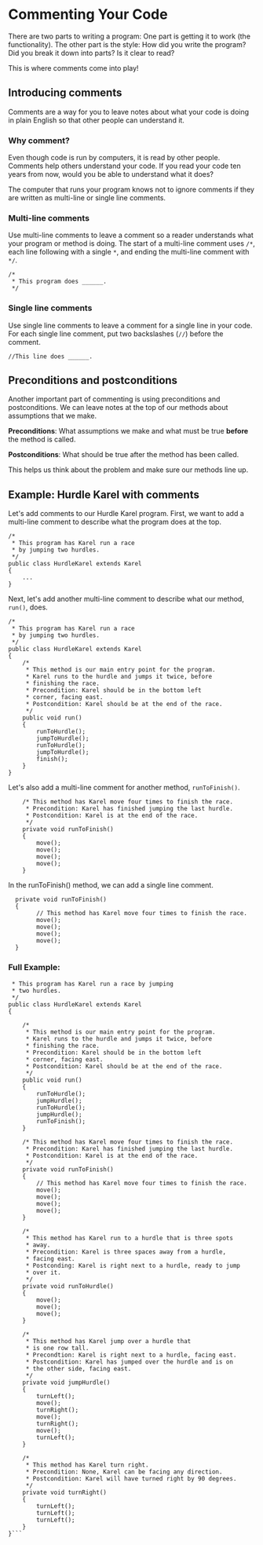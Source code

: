 # Commenting Your Code

There are two parts to writing a program: One part is getting it to work (the functionality). The other part is the style: How did you write the program? Did you break it down into parts? Is it clear to read? 

This is where comments come into play!

## Introducing comments

Comments are a way for you to leave notes about what your code is doing in plain English so that other people can understand it. 

### Why comment?

Even though code is run by computers, it is read by other people. Comments help others understand your code. If you read your code ten years from now, would you be able to understand what it does? 

The computer that runs your program knows not to ignore comments if they are written as multi-line or single line comments. 

### Multi-line comments

Use multi-line comments to leave a comment so a reader understands what your program or method is doing. The start of a multi-line comment uses ```/*```, each line following with a single ```*```, and ending the multi-line comment with ```*/```. 

    /* 
     * This program does ______. 
     */
     
### Single line comments

Use single line comments to leave a comment for a single line in your code. For each single line comment, put two backslashes (```//```) before the comment. 

    //This line does ______.
    
## Preconditions and postconditions

Another important part of commenting is using preconditions and postconditions. We can leave notes at the top of our methods about assumptions that we make.

**Preconditions**: What assumptions we make and what must be true **before** the method is called.

**Postconditions**: What should be true after the method has been called. 

This helps us think about the problem and make sure our methods line up.

## Example: Hurdle Karel with comments

Let's add comments to our Hurdle Karel program. First, we want to add a multi-line comment to describe what the program does at the top. 

    /*
     * This program has Karel run a race 
     * by jumping two hurdles. 
     */
    public class HurdleKarel extends Karel
    {
        ...
    }

Next, let's add another multi-line comment to describe what our method, ```run()```, does. 

    /*
     * This program has Karel run a race 
     * by jumping two hurdles. 
     */
    public class HurdleKarel extends Karel
    {
        /* 
         * This method is our main entry point for the program.
         * Karel runs to the hurdle and jumps it twice, before
         * finishing the race.
         * Precondition: Karel should be in the bottom left
         * corner, facing east.
         * Postcondition: Karel should be at the end of the race.
         */ 
        public void run()
        {
            runToHurdle();
            jumpToHurdle();
            runToHurdle();
            jumpToHurdle();
            finish();
        }
    }

Let's also add a multi-line comment for another method, ```runToFinish()```. 

        /* This method has Karel move four times to finish the race.
         * Precondition: Karel has finished jumping the last hurdle.
         * Postcondition: Karel is at the end of the race.
         */
	    private void runToFinish()
    	{
    	    move();
    		move();
    		move();
    		move();
    	}

In the runToFinish() method, we can add a single line comment. 

      private void runToFinish()
      {
            // This method has Karel move four times to finish the race.
            move();
    		move();
    		move();
    		move();
      }


### Full Example:

```/* 
 * This program has Karel run a race by jumping
 * two hurdles.
 */
public class HurdleKarel extends Karel
{

    /* 
     * This method is our main entry point for the program.
     * Karel runs to the hurdle and jumps it twice, before
     * finishing the race.
     * Precondition: Karel should be in the bottom left
     * corner, facing east.
     * Postcondition: Karel should be at the end of the race.
     */
	public void run()
	{
		runToHurdle();
		jumpHurdle();
		runToHurdle();
		jumpHurdle();
		runToFinish();
	}

    /* This method has Karel move four times to finish the race.
     * Precondition: Karel has finished jumping the last hurdle.
     * Postcondition: Karel is at the end of the race.
     */
	private void runToFinish()
	{
        // This method has Karel move four times to finish the race.
		move();
		move();
		move();
		move();
	}

    /* 
     * This method has Karel run to a hurdle that is three spots
     * away.
     * Precondition: Karel is three spaces away from a hurdle,
     * facing east.
     * Postconding: Karel is right next to a hurdle, ready to jump
     * over it.
     */
	private void runToHurdle()
	{
		move();
		move();
		move();
	}

    /*
     * This method has Karel jump over a hurdle that
     * is one row tall.
     * Precondtion: Karel is right next to a hurdle, facing east.
     * Postcondition: Karel has jumped over the hurdle and is on
     * the other side, facing east.
     */
	private void jumpHurdle()
	{
		turnLeft();
		move();
		turnRight();
		move();
		turnRight();
		move();
		turnLeft();
	}

    /* 
     * This method has Karel turn right.
     * Precondition: None, Karel can be facing any direction.
     * Postcondition: Karel will have turned right by 90 degrees.
     */
	private void turnRight()
	{
		turnLeft();
		turnLeft();
		turnLeft();
	}
}```
